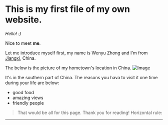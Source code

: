 # This is my first file of my own website.

_Hello! :)_

Nice to meet __me__.

Let me introduce myself first, my name is Wenyu Zhong and I'm from [Jiangxi](https://zh.wikipedia.org/wiki/%E6%B1%9F%E8%A5%BF%E7%9C%81), China.

The below is the picture of my hometown's location in China.
![Image](https://zh.wikipedia.org/wiki/File:Jiangxi_in_China_(%2Ball_claims_hatched).svg)

It's in the southern part of China. The reasons you hava to visit it one time during your life are below:

* good food
* amazing views
* friendly people

>That would be all for this page. Thank you for reading!
Horizontal rule:
---
